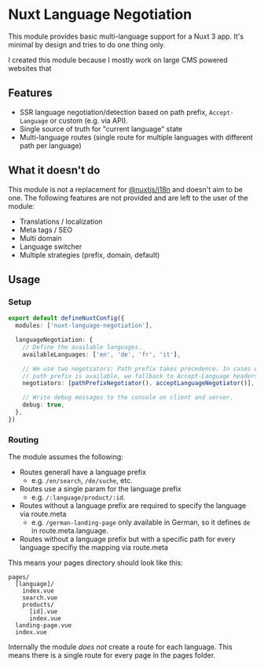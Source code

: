 # Nuxt Language Negotiation

This module provides basic multi-language support for a Nuxt 3 app. It's
minimal by design and tries to do one thing only.

I created this module because I mostly work on large CMS powered websites that 

## Features

- SSR language negotiation/detection based on path prefix, `Accept-Language` or custom (e.g. via API).
- Single source of truth for "current language" state
- Multi-language routes (single route for multiple languages with different path per language)

## What it doesn't do

This module is not a replacement for
[@nuxtjs/i18n](https://github.com/nuxt-modules/i18n) and doesn't aim to be one.
The following features are not provided and are left to the user of the module:

- Translations / localization
- Meta tags / SEO
- Multi domain
- Language switcher
- Multiple strategies (prefix, domain, default)

## Usage

### Setup

```typescript
export default defineNuxtConfig({
  modules: ['nuxt-language-negotiation'],

  languageNegotiation: {
    // Define the available languages.
    availableLanguages: ['en', 'de', 'fr', 'it'],

    // We use two negotiators: Path prefix takes precedence. In cases where no
    // path prefix is available, we fallback to Accept-Language headers.
    negotiators: [pathPrefixNegotiator(), acceptLanguageNegotiator()],

    // Write debug messages to the console on client and server.
    debug: true,
  },
})
```

### Routing

The module assumes the following:

- Routes generall have a language prefix
  - e.g. `/en/search`, `/de/suche`, etc.
- Routes use a single param for the language prefix
  - e.g. `/:language/product/:id`.
- Routes without a language prefix are required to specify the language via route.meta
  - e.g. `/german-landing-page` only available in German, so it defines `de` in route.meta.language.
- Routes without a language prefix but with a specific path for every language specifiy the mapping via route.meta

This means your pages directory should look like this:

```
pages/
  [language]/
    index.vue
    search.vue
    products/
      [id].vue
      index.vue
  landing-page.vue
  index.vue
```

Internally the module *does not* create a route for each language. This means
there is a single route for every page in the pages folder.


